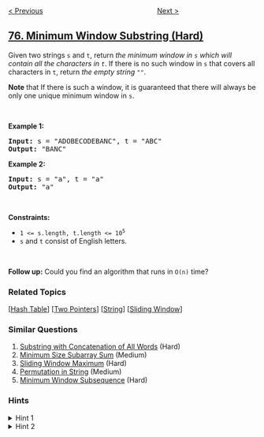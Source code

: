 <!--|This file generated by command(leetcode description); DO NOT EDIT.    |-->
<!--+----------------------------------------------------------------------+-->
<!--|@author    openset <openset.wang@gmail.com>                           |-->
<!--|@link      https://github.com/openset                                 |-->
<!--|@home      https://github.com/openset/leetcode                        |-->
<!--+----------------------------------------------------------------------+-->

[< Previous](../sort-colors "Sort Colors")
　　　　　　　　　　　　　　　　
[Next >](../combinations "Combinations")

## [76. Minimum Window Substring (Hard)](https://leetcode.com/problems/minimum-window-substring "最小覆盖子串")

<p>Given two strings <code>s</code> and <code>t</code>, return <em>the minimum window in <code>s</code> which will contain all the characters in <code>t</code></em>. If there is no such window in <code>s</code> that covers all characters in <code>t</code>, return <em>the empty string <code>&quot;&quot;</code></em>.</p>

<p><strong>Note</strong> that If there is such a window, it is&nbsp;guaranteed that there will always be only one unique minimum window in <code>s</code>.</p>

<p>&nbsp;</p>
<p><strong>Example 1:</strong></p>
<pre><strong>Input:</strong> s = "ADOBECODEBANC", t = "ABC"
<strong>Output:</strong> "BANC"
</pre><p><strong>Example 2:</strong></p>
<pre><strong>Input:</strong> s = "a", t = "a"
<strong>Output:</strong> "a"
</pre>
<p>&nbsp;</p>
<p><strong>Constraints:</strong></p>

<ul>
	<li><code>1 &lt;= s.length, t.length &lt;= 10<sup>5</sup></code></li>
	<li><code>s</code> and <code>t</code> consist of English letters.</li>
</ul>

<p>&nbsp;</p>
<strong>Follow up:</strong> Could you find an algorithm that runs in <code>O(n)</code> time?

### Related Topics
  [[Hash Table](../../tag/hash-table/README.md)]
  [[Two Pointers](../../tag/two-pointers/README.md)]
  [[String](../../tag/string/README.md)]
  [[Sliding Window](../../tag/sliding-window/README.md)]

### Similar Questions
  1. [Substring with Concatenation of All Words](../substring-with-concatenation-of-all-words) (Hard)
  1. [Minimum Size Subarray Sum](../minimum-size-subarray-sum) (Medium)
  1. [Sliding Window Maximum](../sliding-window-maximum) (Hard)
  1. [Permutation in String](../permutation-in-string) (Medium)
  1. [Minimum Window Subsequence](../minimum-window-subsequence) (Hard)

### Hints
<details>
<summary>Hint 1</summary>
Use two pointers to create a window of letters in <b>S</b>, which would have all the characters from <b>T</b>.
</details>

<details>
<summary>Hint 2</summary>
Since you have to find the minimum window in <b>S</b> which has all the characters from <b>T</b>, you need to expand and contract the window using the two pointers and keep checking the window for all the characters. This approach is also called Sliding Window Approach.

<br><br>
<pre>
L ------------------------ R , Suppose this is the window that contains all characters of <b>T</b> 
                          
&nbsp&nbsp&nbsp&nbsp&nbsp&nbsp&nbsp L----------------- R , this is the contracted window. We found a smaller window that still contains all the characters in <b>T</b>

When the window is no longer valid, start expanding again using the right pointer. </pre>
</details>

